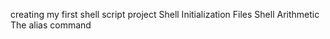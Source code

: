 creating my first shell script project
Shell Initialization Files
Shell Arithmetic
The alias command
